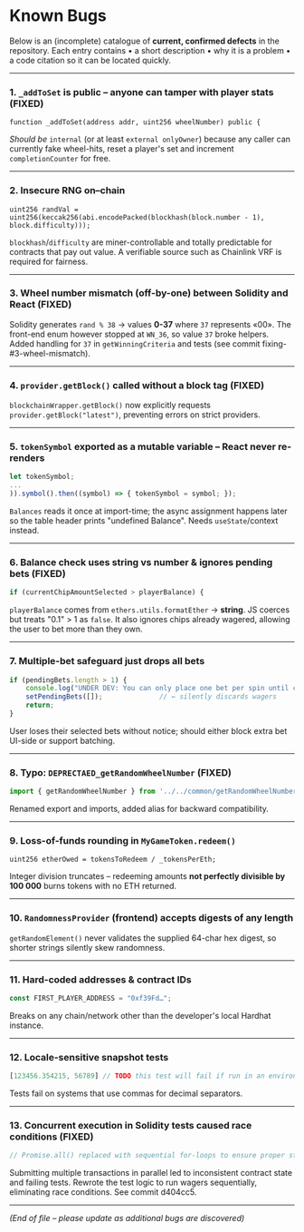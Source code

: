 # Known Bugs

Below is an (incomplete) catalogue of **current, confirmed defects** in the repository.  Each entry contains
• a short description
• why it is a problem
• a code citation so it can be located quickly.

---

### 1.  `_addToSet` is **public** – anyone can tamper with player stats **(FIXED)**
```18:26:contracts/Roulette.sol
function _addToSet(address addr, uint256 wheelNumber) public {
```
*Should be* `internal` (or at least `external onlyOwner`) because any caller can currently fake wheel-hits, reset a player's set and increment `completionCounter` for free.

---

### 2.  Insecure RNG on–chain
```5:9:contracts/RandomnessProvider.sol
uint256 randVal = uint256(keccak256(abi.encodePacked(blockhash(block.number - 1), block.difficulty)));
```
`blockhash`/`difficulty` are miner-controllable and totally predictable for contracts that pay out value.  A verifiable source such as Chainlink VRF is required for fairness.

---

### 3.  Wheel number **mismatch (off-by-one)** between Solidity and React **(FIXED)**
Solidity generates `rand % 38` → values **0-37** where `37` represents «00».  The front-end enum however stopped at `WN_36`, so value `37` broke helpers.  Added handling for `37` in `getWinningCriteria` and tests (see commit fixing-#3-wheel-mismatch).

---

### 4.  `provider.getBlock()` called **without a block tag** **(FIXED)**
`blockchainWrapper.getBlock()` now explicitly requests `provider.getBlock("latest")`, preventing errors on strict providers.

---

### 5.  `tokenSymbol` exported as a **mutable variable** – React never re-renders
```64:85:src/common/blockchainWrapper.js
let tokenSymbol;
...
)).symbol().then((symbol) => { tokenSymbol = symbol; });
```
`Balances` reads it once at import-time; the async assignment happens later so the table header prints "undefined Balance".  Needs `useState`/context instead.

---

### 6.  Balance check uses **string vs number** & ignores pending bets **(FIXED)**
```66:72:src/components/roulette/Roulette.js
if (currentChipAmountSelected > playerBalance) {
```
`playerBalance` comes from `ethers.utils.formatEther` → **string**.  JS coerces but treats "0.1" > 1 as `false`.  It also ignores chips already wagered, allowing the user to bet more than they own.

---

### 7.  Multiple-bet safeguard just **drops all bets**
```96:103:src/components/roulette/Roulette.js
if (pendingBets.length > 1) {
    console.log("UNDER DEV: You can only place one bet per spin until contract can handle multiple bets.");
    setPendingBets([]);              // ← silently discards wagers
    return;
}
```
User loses their selected bets without notice; should either block extra bet UI-side or support batching.

---

### 8.  Typo: `DEPRECTAED_getRandomWheelNumber` **(FIXED)**
```7:7:src/components/roulette/Roulette.js
import { getRandomWheelNumber } from '../../common/getRandomWheelNumber';
```
Renamed export and imports, added alias for backward compatibility.

---

### 9.  Loss-of-funds rounding in `MyGameToken.redeem()`
```39:46:contracts/MyGameToken.sol
uint256 etherOwed = tokensToRedeem / _tokensPerEth;
```
Integer division truncates – redeeming amounts **not perfectly divisible by 100 000** burns tokens with no ETH returned.

---

### 10.  `RandomnessProvider` (frontend) accepts digests of any length
`getRandomElement()` never validates the supplied 64-char hex digest, so shorter strings silently skew randomness.

---

### 11.  Hard-coded addresses & contract IDs
```6:15:src/common/blockchainWrapper.js
const FIRST_PLAYER_ADDRESS = "0xf39Fd…";
```
Breaks on any chain/network other than the developer's local Hardhat instance.

---

### 12.  Locale-sensitive snapshot tests
```7:9:src/test/components/roulette/PlayerInfo.test.js
[123456.354215, 56789] // TODO this test will fail if run in an environment with a different locale
```
Tests fail on systems that use commas for decimal separators.

---

### 13.  Concurrent execution in Solidity tests caused **race conditions** **(FIXED)**
```220:340:src/test/contracts/Roulette.js
// Promise.all() replaced with sequential for-loops to ensure proper state updates
```
Submitting multiple transactions in parallel led to inconsistent contract state and failing tests. Rewrote the test logic to run wagers sequentially, eliminating race conditions. See commit d404cc5.

---

*(End of file – please update as additional bugs are discovered)*